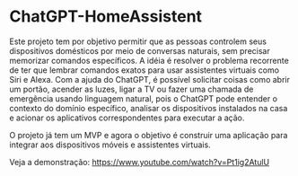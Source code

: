 # ChatGPT-HomeAssistent

Este projeto tem por objetivo permitir que as pessoas controlem seus dispositivos domésticos por meio de conversas naturais, sem precisar memorizar comandos específicos. A idéia é resolver o problema recorrente de ter que lembrar comandos exatos para usar assistentes virtuais como Siri e Alexa. 
Com a ajuda do ChatGPT, é possível solicitar coisas como abrir um portão, acender as luzes, ligar a TV ou fazer uma chamada de emergência usando linguagem natural, pois o ChatGPT pode entender o contexto do domínio específico, analisar os dispositivos instalados na casa e acionar os aplicativos correspondentes para executar a ação.

O projeto já tem um MVP e agora o objetivo é construir uma aplicação para integrar aos dispositivos móveis e assistentes virtuais.

Veja a demonstração:
https://www.youtube.com/watch?v=Pt1ig2AtulU
